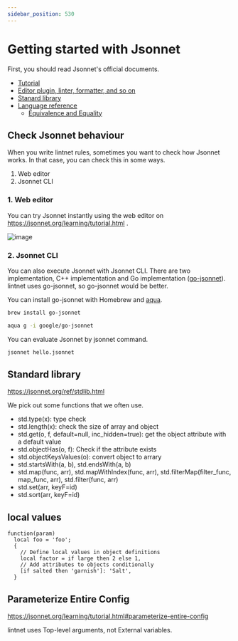 ```yaml
---
sidebar_position: 530
---
```


# Getting started with Jsonnet

First, you should read Jsonnet's official documents.

- [Tutorial](https://jsonnet.org/learning/tutorial.html)
- [Editor plugin, linter, formatter, and so on](https://jsonnet.org/learning/tools.html)
- [Stanard library](https://jsonnet.org/ref/stdlib.html)
- [Language reference](https://jsonnet.org/ref/language.html)
   - [Equivalence and Equality](https://jsonnet.org/ref/language.html#equivalence-and-equality)

## Check Jsonnet behaviour

When you write lintnet rules, sometimes you want to check how Jsonnet works.
In that case, you can check this in some ways.

1. Web editor
1. Jsonnet CLI

### 1. Web editor

You can try Jsonnet instantly using the web editor on https://jsonnet.org/learning/tutorial.html .

![image](https://github.com/lintnet/lintnet/assets/13323303/408441c3-9c1d-4ff9-99a7-f37a17d0e297)

### 2. Jsonnet CLI

You can also execute Jsonnet with Jsonnet CLI.
There are two implementation, C++ implementation and Go implementation ([go-jsonnet](https://github.com/google/go-jsonnet)).
lintnet uses go-jsonnet, so go-jsonnet would be better.

You can install go-jsonnet with Homebrew and [aqua](https://aquaproj.github.io/).

```sh
brew install go-jsonnet
```

```sh
aqua g -i google/go-jsonnet
```

You can evaluate Jsonnet by jsonnet command.

```sh
jsonnet hello.jsonnet
```

## Standard library

https://jsonnet.org/ref/stdlib.html

We pick out some functions that we often use.

- std.type(x): type check
- std.length(x): check the size of array and object
- std.get(o, f, default=null, inc_hidden=true): get the object attribute with a default value
- std.objectHas(o, f): Check if the attribute exists
- std.objectKeysValues(o): convert object to arrary
- std.startsWith(a, b), std.endsWith(a, b)
- std.map(func, arr), std.mapWithIndex(func, arr), std.filterMap(filter_func, map_func, arr), std.filter(func, arr)
- std.set(arr, keyF=id)
- std.sort(arr, keyF=id)

## local values

```jsonnet
function(param) 
  local foo = 'foo';
  {
    // Define local values in object definitions
    local factor = if large then 2 else 1,
    // Add attributes to objects conditionally
    [if salted then 'garnish']: 'Salt',
  }
```

## Parameterize Entire Config

https://jsonnet.org/learning/tutorial.html#parameterize-entire-config

lintnet uses Top-level arguments, not External variables.
